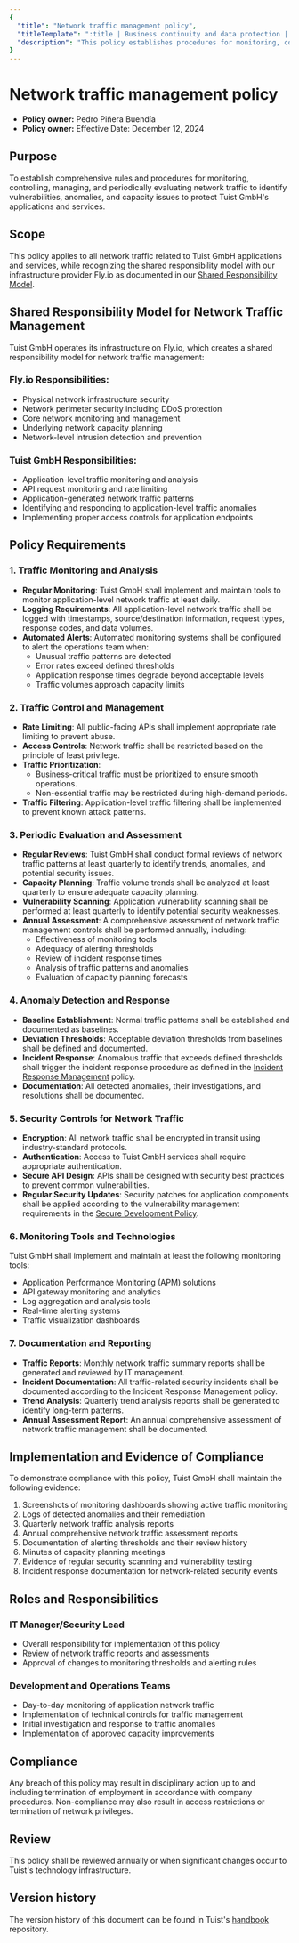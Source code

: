 ```yaml
---
{
  "title": "Network traffic management policy",
  "titleTemplate": ":title | Business continuity and data protection | Security | Tuist Handbook",
  "description": "This policy establishes procedures for monitoring, controlling, managing, and evaluating network traffic to identify vulnerabilities, anomalies and capacity issues in Tuist GmbH's infrastructure."
}
---
```

# Network traffic management policy

- **Policy owner:** Pedro Piñera Buendía
- **Policy owner:** Effective Date: December 12, 2024

## Purpose

To establish comprehensive rules and procedures for monitoring, controlling, managing, and periodically evaluating network traffic to identify vulnerabilities, anomalies, and capacity issues to protect Tuist GmbH's applications and services.

## Scope

This policy applies to all network traffic related to Tuist GmbH applications and services, while recognizing the shared responsibility model with our infrastructure provider Fly.io as documented in our [Shared Responsibility Model](/security/shared-responsibility-model).

## Shared Responsibility Model for Network Traffic Management

Tuist GmbH operates its infrastructure on Fly.io, which creates a shared responsibility model for network traffic management:

### Fly.io Responsibilities:
- Physical network infrastructure security
- Network perimeter security including DDoS protection
- Core network monitoring and management
- Underlying network capacity planning
- Network-level intrusion detection and prevention

### Tuist GmbH Responsibilities:
- Application-level traffic monitoring and analysis
- API request monitoring and rate limiting
- Application-generated network traffic patterns
- Identifying and responding to application-level traffic anomalies
- Implementing proper access controls for application endpoints

## Policy Requirements

### 1. Traffic Monitoring and Analysis

- **Regular Monitoring**: Tuist GmbH shall implement and maintain tools to monitor application-level network traffic at least daily.
- **Logging Requirements**: All application-level network traffic shall be logged with timestamps, source/destination information, request types, response codes, and data volumes.
- **Automated Alerts**: Automated monitoring systems shall be configured to alert the operations team when:
  - Unusual traffic patterns are detected
  - Error rates exceed defined thresholds
  - Application response times degrade beyond acceptable levels
  - Traffic volumes approach capacity limits

### 2. Traffic Control and Management

- **Rate Limiting**: All public-facing APIs shall implement appropriate rate limiting to prevent abuse.
- **Access Controls**: Network traffic shall be restricted based on the principle of least privilege.
- **Traffic Prioritization**:
  - Business-critical traffic must be prioritized to ensure smooth operations.
  - Non-essential traffic may be restricted during high-demand periods.
- **Traffic Filtering**: Application-level traffic filtering shall be implemented to prevent known attack patterns.

### 3. Periodic Evaluation and Assessment

- **Regular Reviews**: Tuist GmbH shall conduct formal reviews of network traffic patterns at least quarterly to identify trends, anomalies, and potential security issues.
- **Capacity Planning**: Traffic volume trends shall be analyzed at least quarterly to ensure adequate capacity planning.
- **Vulnerability Scanning**: Application vulnerability scanning shall be performed at least quarterly to identify potential security weaknesses.
- **Annual Assessment**: A comprehensive assessment of network traffic management controls shall be performed annually, including:
  - Effectiveness of monitoring tools
  - Adequacy of alerting thresholds
  - Review of incident response times
  - Analysis of traffic patterns and anomalies
  - Evaluation of capacity planning forecasts

### 4. Anomaly Detection and Response

- **Baseline Establishment**: Normal traffic patterns shall be established and documented as baselines.
- **Deviation Thresholds**: Acceptable deviation thresholds from baselines shall be defined and documented.
- **Incident Response**: Anomalous traffic that exceeds defined thresholds shall trigger the incident response procedure as defined in the [Incident Response Management](/security/human-and-incident-management/incident-response-management) policy.
- **Documentation**: All detected anomalies, their investigations, and resolutions shall be documented.

### 5. Security Controls for Network Traffic

- **Encryption**: All network traffic shall be encrypted in transit using industry-standard protocols.
- **Authentication**: Access to Tuist GmbH services shall require appropriate authentication.
- **Secure API Design**: APIs shall be designed with security best practices to prevent common vulnerabilities.
- **Regular Security Updates**: Security patches for application components shall be applied according to the vulnerability management requirements in the [Secure Development Policy](/security/secure-development-and-operations/secure-development-policy).

### 6. Monitoring Tools and Technologies

Tuist GmbH shall implement and maintain at least the following monitoring tools:
- Application Performance Monitoring (APM) solutions
- API gateway monitoring and analytics
- Log aggregation and analysis tools
- Real-time alerting systems
- Traffic visualization dashboards

### 7. Documentation and Reporting

- **Traffic Reports**: Monthly network traffic summary reports shall be generated and reviewed by IT management.
- **Incident Documentation**: All traffic-related security incidents shall be documented according to the Incident Response Management policy.
- **Trend Analysis**: Quarterly trend analysis reports shall be generated to identify long-term patterns.
- **Annual Assessment Report**: An annual comprehensive assessment of network traffic management shall be documented.

## Implementation and Evidence of Compliance

To demonstrate compliance with this policy, Tuist GmbH shall maintain the following evidence:

1. Screenshots of monitoring dashboards showing active traffic monitoring
2. Logs of detected anomalies and their remediation
3. Quarterly network traffic analysis reports
4. Annual comprehensive network traffic assessment reports
5. Documentation of alerting thresholds and their review history
6. Minutes of capacity planning meetings
7. Evidence of regular security scanning and vulnerability testing
8. Incident response documentation for network-related security events

## Roles and Responsibilities

### IT Manager/Security Lead
- Overall responsibility for implementation of this policy
- Review of network traffic reports and assessments
- Approval of changes to monitoring thresholds and alerting rules

### Development and Operations Teams
- Day-to-day monitoring of application network traffic
- Implementation of technical controls for traffic management
- Initial investigation and response to traffic anomalies
- Implementation of approved capacity improvements

## Compliance

Any breach of this policy may result in disciplinary action up to and including termination of employment in accordance with company procedures. Non-compliance may also result in access restrictions or termination of network privileges.

## Review

This policy shall be reviewed annually or when significant changes occur to Tuist's technology infrastructure.

## Version history

The version history of this document can be found in Tuist's [handbook](https://github.com/tuist/handbook) repository.
